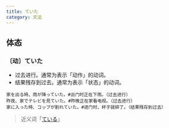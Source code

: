 ```yaml
---
title: ていた
category: 文法
---
```


## 体态

### 〔动〕ていた

- 过去进行。通常为表示「动作」的动词。
- 结果残存到过去。通常为表示「状态」的动词。

```example
家を出る時、雨が降っていた。#出门时正在下雨。（过去进行）
昨夜、家でテレビを見ていた。#昨晚正在家看电视。（过去进行）
家に入った時、コップが割れていた。#进门时，杯子就碎了。（结果残存到过去）
```

> 近义词「[ている](teiru)」
